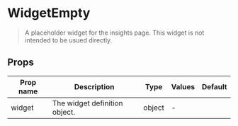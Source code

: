 # WidgetEmpty

> A placeholder widget for the insights page. This widget is not intended to be usued directly.

## Props

| Prop name | Description                   | Type   | Values | Default |
| --------- | ----------------------------- | ------ | ------ | ------- |
| widget    | The widget definition object. | object | -      |         |
